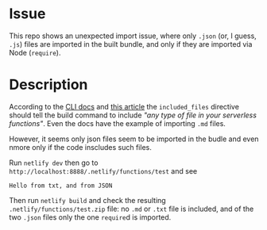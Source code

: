 # Issue

This repo shows an unexpected import issue, where only `.json` (or, I guess, `.js`) files are imported in the built 
bundle, and only if they are imported via Node (`require`).

# Description

According to the [CLI docs](https://docs.netlify.com/configure-builds/file-based-configuration/#functions) and 
[this article](https://www.netlify.com/blog/2021/08/12/how-to-include-files-in-netlify-serverless-functions/#tldr) the 
`included_files` directive should tell the build command to include _"any type of file in your serverless functions"_.
Even the docs have the example of importing `.md` files.

However, it seems only json files seem to be imported in the budle and even nmore only if the code inscludes such files.

Run `netlify dev` then go to `http://localhost:8888/.netlify/functions/test` and see
```
Hello from txt, and from JSON
```

Then run `netlify build` and check the resulting `.netlify/functions/test.zip` file: no `.md` or `.txt` file is 
included, and of the two `.json` files only the one `require`d is imported.
